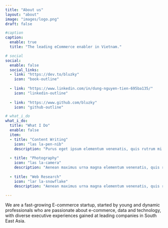 ```yaml
---
title: "About us"
layout: "about"
image: "images/logo.png"
draft: false

#caption
caption:
  enable: true
  title: "The leading eCommerce enabler in Vietnam."

# social
social:
  enable: false
  social_links:
  - link: "https://dev.to/bluzky"
    icon: "book-outline"
    
  - link: "https://www.linkedin.com/in/dung-nguyen-tien-695ba135/"
    icon: "linkedin-outline"
    
  - link: "https://www.github.com/bluzky"
    icon: "github-outline"

# what_i_do
what_i_do:
  title: "What I Do"
  enable: false
  item:
  - title: "Content Writing"
    icon: "las la-pen-nib"
    description: "Purus eget ipsum elementum venenatis, quis rutrum mi semper nonpurus eget ipsum elementum venenatis."
    
  - title: "Photography"
    icon: "las la-camera"
    description: "Aenean maximus urna magna elementum venenatis, quis rutrum mi semper non purus eget ipsum elementum venenatis."
    
  - title: "Web Research"
    icon: "lar la-snowflake"
    description: "Aenean maximus urna magna elementum venenatis, quis rutrum mi semper non purus eget ipsum elementum venenatis."
 
---
```

We are a fast-growing E-commerce startup, started by young and dynamic professionals who are passionate about e-commerce, data and technology, with diverse executive experiences gained at leading companies in South East Asia.
